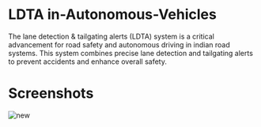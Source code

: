 # LDTA in-Autonomous-Vehicles
The lane detection & tailgating alerts (LDTA) system is a critical advancement for road safety and autonomous driving in indian road systems. This system combines precise lane detection and tailgating alerts to prevent accidents and enhance overall safety.
# 


# Screenshots
![new](https://github.com/user-attachments/assets/963e8d34-7cb8-4113-b443-9f8e38007b10)
